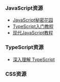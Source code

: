 

### JavaScript资源

+ [JavaScript秘密花园](http://bonsaiden.github.io/JavaScript-Garden/zh/)
+ [TypeScript入门教程](https://ts.xcatliu.com/introduction/what-is-typescript.html)
+ [现代JavaScript教程](https://zh.javascript.info/)


### TypeScript资源
+ [深入理解 TypeScript](https://jkchao.github.io/typescript-book-chinese/)


### CSS资源

